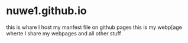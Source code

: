 # nuwe1.github.io 
this is whare I host my manfest file on github pages
this is my webp[age wherte I share my webpages and all other stuff 
